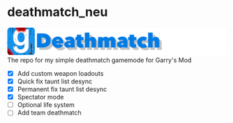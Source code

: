 # deathmatch_neu
![alt text](/logo.png?sanitize=true)
The repo for my simple deathmatch gamemode for Garry's Mod

- [x] Add custom weapon loadouts
- [x] Quick fix taunt list desync
- [x] Permanent fix taunt list desync
- [x] Spectator mode
- [ ] Optional life system
- [ ] Add team deathmatch
